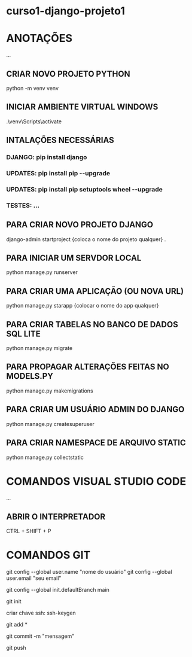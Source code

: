# curso1-django-projeto1

# ANOTAÇÕES
...

## CRIAR NOVO PROJETO PYTHON
python -m venv venv

## INICIAR AMBIENTE VIRTUAL WINDOWS
.\venv\Scripts\activate

## INTALAÇÕES NECESSÁRIAS
### DJANGO: pip install django
### UPDATES: pip install pip --upgrade
### UPDATES: pip install pip setuptools wheel --upgrade
### TESTES: ...


## PARA CRIAR NOVO PROJETO DJANGO
django-admin startproject {coloca o nome do projeto qualquer} .

## PARA INICIAR UM SERVDOR LOCAL
python manage.py runserver

## PARA CRIAR UMA APLICAÇÃO (OU NOVA URL)
python manage.py starapp {colocar o nome do app qualquer}

## PARA CRIAR TABELAS NO BANCO DE DADOS SQL LITE
python manage.py migrate

## PARA PROPAGAR ALTERAÇÕES FEITAS NO MODELS.PY
python manage.py makemigrations

## PARA CRIAR UM USUÁRIO ADMIN DO DJANGO
python manage.py createsuperuser

## PARA CRIAR NAMESPACE DE ARQUIVO STATIC
python manage.py collectstatic


  # COMANDOS VISUAL STUDIO CODE
  ...
  
  ## ABRIR O INTERPRETADOR
  CTRL + SHIFT + P
  
  
  # COMANDOS GIT
  git config --global user.name "nome do usuário"
  git config --global user.email "seu email"
  
  git config --global init.defaultBranch main
  
  git init
  
  criar chave ssh: ssh-keygen
  
  git add *
  
  git commit -m "mensagem"
  
  git push
  
  
  
  
